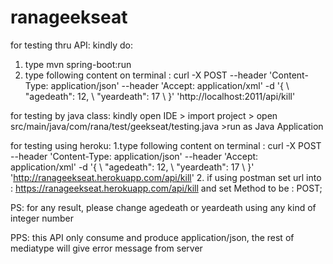 # ranageekseat

for testing thru API:
kindly do:
1. type mvn spring-boot:run
2. type following content on terminal :
  curl -X POST --header 'Content-Type: application/json' --header 'Accept: application/xml' -d '{ \ 
   "agedeath": 12, \ 
   "yeardeath": 17 \ 
 }' 'http://localhost:2011/api/kill'



for testing by java class:
kindly open IDE > import project > open src/main/java/com/rana/test/geekseat/testing.java >run as Java Application


for testing using heroku:
1.type following content on terminal :
  curl -X POST --header 'Content-Type: application/json' --header 'Accept: application/xml' -d '{ \ 
   "agedeath": 12, \ 
   "yeardeath": 17 \ 
 }' 'http://ranageekseat.herokuapp.com/api/kill'
2. if using postman set url into : https://ranageekseat.herokuapp.com/api/kill and set Method to be : POST;

PS: 
for any result, please change agedeath or yeardeath using any kind of integer number

PPS:
this API only consume and produce application/json, the rest of mediatype will give error message from server
